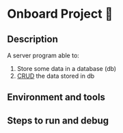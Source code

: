 ﻿# Onboard Project 🚀

## Description

A server program able to:

1. Store some data in a database (db)
2.  [CRUD](https://en.wikipedia.org/wiki/Create,_read,_update_and_delete) the data stored in db

## Environment and tools

## Steps to run and debug
